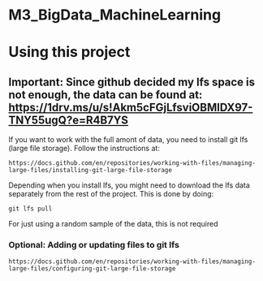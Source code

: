 # M3_BigData_MachineLearning

# Using this project

## Important: Since github decided my lfs space is not enough, the data can be found at: https://1drv.ms/u/s!Akm5cFGjLfsviOBMlDX97-TNY55ugQ?e=R4B7YS

If you want to work with the full amont of data, you need to install git lfs (large file storage). Follow the instructions at:

```
https://docs.github.com/en/repositories/working-with-files/managing-large-files/installing-git-large-file-storage
```

Depending when you install lfs, you might need to download the lfs data separately from the rest of the project. This is done by doing:

```
git lfs pull
```

For just using a random sample of the data, this is not required

### Optional: Adding or updating files to git lfs

```
https://docs.github.com/en/repositories/working-with-files/managing-large-files/configuring-git-large-file-storage
```
